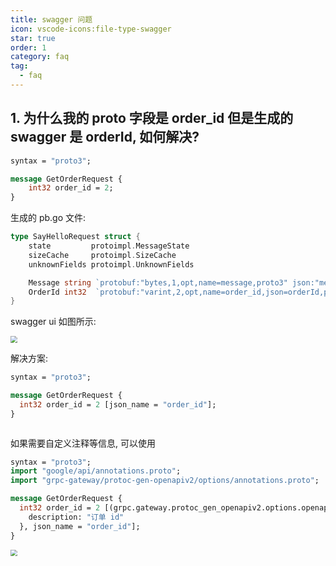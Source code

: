 ```yaml
---
title: swagger 问题
icon: vscode-icons:file-type-swagger
star: true
order: 1
category: faq
tag:
  - faq
---
```


## 1. 为什么我的 proto 字段是 order_id 但是生成的 swagger 是 orderId, 如何解决?

```protobuf
syntax = "proto3";

message GetOrderRequest {
    int32 order_id = 2;
}
```

生成的 pb.go 文件:

```go
type SayHelloRequest struct {
	state         protoimpl.MessageState
	sizeCache     protoimpl.SizeCache
	unknownFields protoimpl.UnknownFields

	Message string `protobuf:"bytes,1,opt,name=message,proto3" json:"message,omitempty"`
	OrderId int32  `protobuf:"varint,2,opt,name=order_id,json=orderId,proto3" json:"order_id,omitempty"`
}
```

swagger ui 如图所示:

<img src="https://oss.jaronnie.com/image-20240806110300854.png" style="zoom:67%;" />

解决方案:

```protobuf
syntax = "proto3";

message GetOrderRequest {
  int32 order_id = 2 [json_name = "order_id"];
}
```

<img src="https://oss.jaronnie.com/image-20240806110436742.png" alt="" style="zoom:67%;" />

如果需要自定义注释等信息, 可以使用

```protobuf
syntax = "proto3";
import "google/api/annotations.proto";
import "grpc-gateway/protoc-gen-openapiv2/options/annotations.proto";

message GetOrderRequest {
  int32 order_id = 2 [(grpc.gateway.protoc_gen_openapiv2.options.openapiv2_field) = {
    description: "订单 id"
  }, json_name = "order_id"];
}
```

<img src="https://oss.jaronnie.com/image-20240806110339702.png" style="zoom:67%;" />
